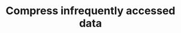 ---
layout: tactic
title:  "Compress infrequently accessed data"
tags:   data-compression
t-sort: "Awesome Tactic"
t-type: "Architectural Tactic"
categories: resource-adaptation
t-description: "Data that is used infrequently should be compressed to optimize the storage costs. In contrast, data that is more frequently accessed might not be efficient to compress as the CPU power that is required to compress and extract the data might cost more than the costs saved of storing a smaller volume of data. Understanding the exact threshold to compress the data depends on the underlying hardware and can be defined through experimentation. Compressing large amounts of data that are not frequently accessed can result in major cost savings. In this case, we expect a correlation between cost and energy savings. Whenever less data is stored, less energy is used for storage. The only trade-off that needs to be considered is the amount of energy that is required to (de)compress the data"
t-participant: "Cloud consumer"
t-artifact: "Data resources"
t-context: "Public cloud"
t-feature: "Storage"
t-intent: "Applying data compression to optimize storage costs"
t-targetQA: "Cost-efficiency"
t-relatedQA: "Energy-efficiency"
t-measuredimpact: 
t-source: "Master Thesis “Architectural Tactics to Optimize Software for Energy Efficiency in the Public Cloud” by Sophie Vos"
t-source-doi: "NA"
---